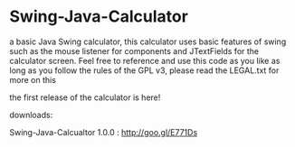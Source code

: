 Swing-Java-Calculator
=====================
a basic Java Swing calculator, this calculator uses basic features of swing such as 
the mouse listener for components and JTextFields for the calculator screen. Feel free to reference and use this code as you like
as long as you follow the rules of the GPL v3, please read the LEGAL.txt for more on this


the first release of the calculator is here! 

downloads:

Swing-Java-Calcualtor 1.0.0 : http://goo.gl/E771Ds
